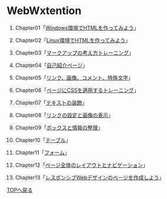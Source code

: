 # WebWxtention


1. Chapter01「[Windows環境でHTMLを作ってみよう](chapter01)」

2. Chapter02「[Linux環境でHTMLを作ってみよう](chapter02)」

3. Chapter03「[マークアップの考え方トレーニング](chapter03)」

4. Chapter04「[自己紹介ページ](chapter04)」

5. Chapter05「[リンク、画像、コメント、特殊文字](chapter05)」

6. Chapter06「[ページにCSSを適用するトレーニング](chapter06)」  

7. Chapter07「[テキストの装飾](chapter07)」  

8. Chapter08「[リンクの設定と画像の表示](chapter08)」  

9. Chapter09「[ボックスと情報の整理](chapter09)」  

10. Chapter10「[テーブル](chapter10)」  

11. Chapter11「[フォーム](chapter11)」

12. Chapter12「[ページ全体のレイアウトとナビゲーション](chapter12)」

13. Chapter13「[レスポンシブWebデザインのページを作成しよう](chapter13)」

[TOPへ戻る](https://github.com/n20011/WebExtention-HTML-ver2/blob/master/page1.md)
